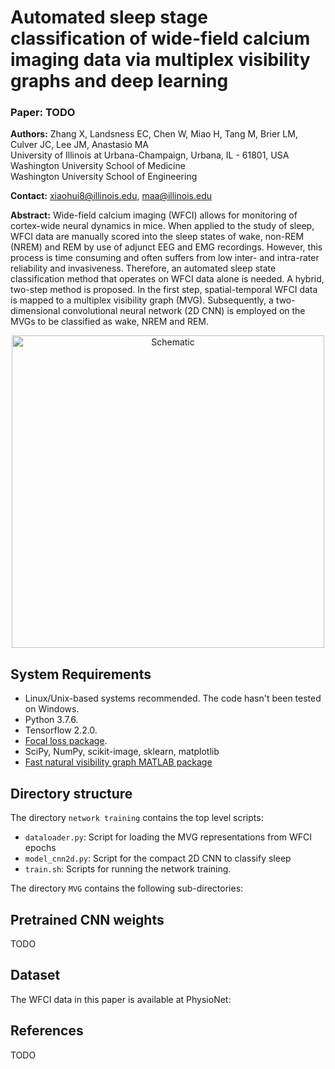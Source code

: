# Automated sleep stage classification of wide-field calcium imaging data via multiplex visibility graphs and deep learning

### Paper: TODO

**Authors:** Zhang X, Landsness EC, Chen W, Miao H, Tang M, Brier LM, Culver JC, Lee JM, Anastasio MA <br />
University of Illinois at Urbana-Champaign, Urbana, IL - 61801, USA <br>
Washington University School of Medicine<br>
Washington University School of Engineering<br>

**Contact:** xiaohui8@illinois.edu, maa@illinois.edu

**Abstract:** Wide-field calcium imaging (WFCI) allows for monitoring of cortex-wide neural dynamics in mice. When applied to the study of sleep, WFCI data are manually scored into the sleep states of wake, non-REM (NREM) and REM by use of adjunct EEG and EMG recordings. However, this process is time consuming and often suffers from low inter- and intra-rater reliability and invasiveness. Therefore, an automated sleep state classification method that operates on WFCI data alone is needed. A hybrid, two-step method is proposed. In the first step, spatial-temporal WFCI data is mapped to a multiplex visibility graph (MVG). Subsequently, a two-dimensional convolutional neural network (2D CNN) is employed on the MVGs to be classified as wake, NREM and REM.
<p align="center">
<img src="./MVG-CNN/Figure1.eps" alt="Schematic" width="500"/>
</p>

## System Requirements
- Linux/Unix-based systems recommended. The code hasn't been tested on Windows.
- Python 3.7.6. 
- Tensorflow 2.2.0.
- [Focal loss package](artemmavrin/focal-loss).
- SciPy, NumPy, scikit-image, sklearn, matplotlib
- [Fast natural visibility graph MATLAB package](https://www.mathworks.com/matlabcentral/fileexchange/70432-fast-natural-visibility-graph-nvg-for-matlab)
  
## Directory structure
The directory `network training` contains the top level scripts:
- `dataloader.py`: Script for loading the MVG representations from WFCI epochs
- `model_cnn2d.py`: Script for the compact 2D CNN to classify sleep
- `train.sh`: Scripts for running the network training.

The directory `MVG` contains the following sub-directories:

## Pretrained CNN weights
TODO

## Dataset
The WFCI data in this paper is available at PhysioNet: 

## References
TODO 





